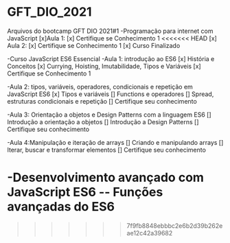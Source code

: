# GFT_DIO_2021
Arquivos do bootcamp GFT DIO 2021#1
-Programação para internet com JavaScript
[x]Aula 1: 
[x] Certifique se Conhecimento 1
<<<<<<< HEAD
[x] Aula 2: 
[x] Certifique se Conhecimento 1
[x] Curso Finalizado

-Curso JavaScript ES6 Essencial
-Aula 1: introdução ao ES6
[x] História e Conceitos
[x] Currying, Hoisting, Imutabilidade, Tipos e Variáveis
[x] Certifique se Conhecimento 1

-Aula 2: tipos, variáveis, operadores, condicionais e repetição em JavaScript ES6
[x] Tipos e variáveis
[] Functions e operadores
[] Spread, estruturas condicionais e repetição
[] Certifique seu conhecimento

-Aula 3: Orientação a objetos e Design Patterns com a linguagem ES6
[] Introdução a orientação a objetos
[] Introdução a Design Patterns
[] Certifique seu conhecimento

-Aula 4:Manipulação e iteração de arrays
[] Criando e manipulando arrays
[] Iterar, buscar e transformar elementos
[] Certifique seu conhecimento

-Desenvolvimento avançado com JavaScript ES6
-- Funções avançadas do ES6
=======

>>>>>>> 7f9fb8848ebbbc2e6b2d39b262eae12c42a39682
